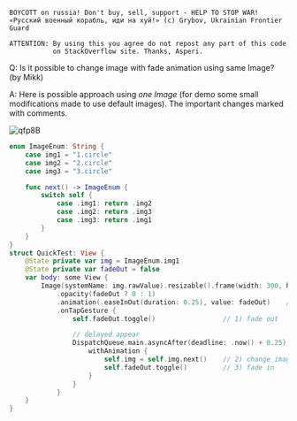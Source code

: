 ```
BOYCOTT on russia! Don't buy, sell, support - HELP TO STOP WAR!
«Русский военный корабль, иди на хуй!» (c) Grybov, Ukrainian Frontier Guard

ATTENTION: By using this you agree do not repost any part of this code
           on StackOverflow site. Thanks, Asperi.
```

Q: Is it possible to change image with fade animation using same Image? (by Mikk)

A: Here is possible approach using *one Image* (for demo some small modifications made to use default images). The important changes marked with comments.

![qfp8B](https://user-images.githubusercontent.com/62171579/169296001-8856bd9d-36be-4d2f-bab5-1863653978b9.gif)

```swift
enum ImageEnum: String {
    case img1 = "1.circle"
    case img2 = "2.circle"
    case img3 = "3.circle"

    func next() -> ImageEnum {
        switch self {
            case .img1: return .img2
            case .img2: return .img3
            case .img3: return .img1
        }
    }
}
struct QuickTest: View {
    @State private var img = ImageEnum.img1
    @State private var fadeOut = false
    var body: some View {
        Image(systemName: img.rawValue).resizable().frame(width: 300, height: 300)
            .opacity(fadeOut ? 0 : 1)
            .animation(.easeInOut(duration: 0.25), value: fadeOut)    // animatable fade in/out
            .onTapGesture {
                self.fadeOut.toggle()                 // 1) fade out

                // delayed appear
                DispatchQueue.main.asyncAfter(deadline: .now() + 0.25) {
                    withAnimation {
                        self.img = self.img.next()    // 2) change image
                        self.fadeOut.toggle()         // 3) fade in
                    }
                }
            }
    }
}
```
